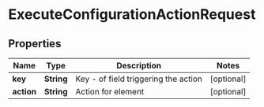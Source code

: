 
# ExecuteConfigurationActionRequest

## Properties
Name | Type | Description | Notes
------------ | ------------- | ------------- | -------------
**key** | **String** | Key - of field triggering the action |  [optional]
**action** | **String** | Action for element |  [optional]



